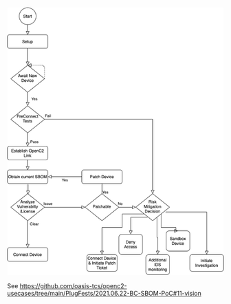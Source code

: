 

 ![c2c](Images/comply2connect.png)

See https://github.com/oasis-tcs/openc2-usecases/tree/main/PlugFests/2021.06.22-BC-SBOM-PoC#11-vision
